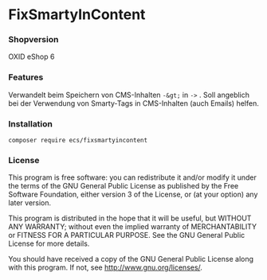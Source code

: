 FixSmartyInContent
==================

### Shopversion
OXID eShop 6


### Features
Verwandelt beim Speichern von CMS-Inhalten `-&gt;` in `->` .
Soll angeblich bei der Verwendung von Smarty-Tags in CMS-Inhalten (auch Emails) helfen.  


### Installation
`composer require ecs/fixsmartyincontent`


### License
This program is free software: you can redistribute it and/or modify
it under the terms of the GNU General Public License as published by
the Free Software Foundation, either version 3 of the License, or
(at your option) any later version.

This program is distributed in the hope that it will be useful,
but WITHOUT ANY WARRANTY; without even the implied warranty of
MERCHANTABILITY or FITNESS FOR A PARTICULAR PURPOSE.  See the
GNU General Public License for more details.

You should have received a copy of the GNU General Public License
along with this program.  If not, see <http://www.gnu.org/licenses/>.  
